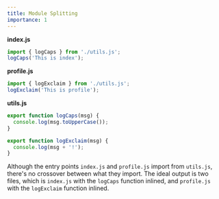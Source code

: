 ```yaml
---
title: Module Splitting
importance: 1
---
```


**index.js**

```js
import { logCaps } from './utils.js';
logCaps('This is index');
```

**profile.js**

```js
import { logExclaim } from './utils.js';
logExclaim('This is profile');
```

**utils.js**

```js
export function logCaps(msg) {
  console.log(msg.toUpperCase());
}

export function logExclaim(msg) {
  console.log(msg + '!');
}
```

Although the entry points `index.js` and `profile.js` import from `utils.js`, there's no crossover between what they import. The ideal output is two files, which is `index.js` with the `logCaps` function inlined, and `profile.js` with the `logExclaim` function inlined.
